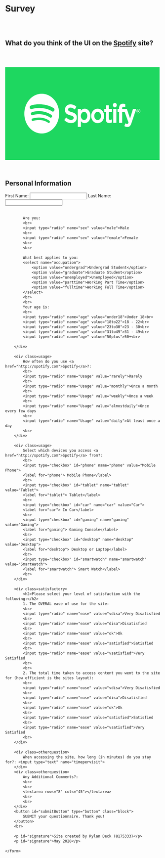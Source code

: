 <html>

<head>
	<meta charset="utf-8">
	<! IMPORTANT to use a CSS file - external>
		<link href="styles/style.css" rel="stylesheet" type="text/css">
		<title>Questionaire</title>
</head>

<body>
	<h1>Survey</h1>
	<form id="myform" action="index.php">
		<br>
		<br>
		<h2>What do you think of the UI on the <a href="http://spotify.com">Spotify</a> site?</h2>
		<br>
		<br>
		<p>
			<a href="http://spotify.com">
				<img src="images/FrontPage.png" alt="http://spotify.com" width="500" height="300">
				<br>
			</a>
		</p>
		<br>
		<div class="question">
			<h2> Personal Information </h2>
			First Name: <input type="text" name="firstname">
			Last Name: <input type="text" name="lastname">
			<br>
			<br>

			Are you:
			<br>
			<input type="radio" name="sex" value="male">Male
			<br>
			<input type="radio" name="sex" value="female">Female
			<br>
			<br>

			What best applies to you:
			<select name="occupation">
				<option value="undergrad">Undergrad Student</option>
				<option value="graduate">Graduate Student</option>
				<option value="unemployed">Unemployed</option>
				<option value="parttime">Working Part Time</option>
				<option value="fulltime">Working Full Time</option>
			</select>
			<br>
			<br>
			Your age is:
			<br>
			<input type="radio" name="age" value="under18">Under 18<br>
			<input type="radio" name="age" value="18to22">18 - 22<br>
			<input type="radio" name="age" value="23to30">23 - 30<br>
			<input type="radio" name="age" value="31to49">31 - 49<br>
			<input type="radio" name="age" value="50plus">50+<br>

		</div>

		<div class=usage>
			How often do you use <a href="http://spotify.com">Spotify</a>?:
			<br>
			<input type="radio" name="Usage" value="rarely">Rarely
			<br>
			<input type="radio" name="Usage" value="monthly">Once a month
			<br>
			<input type="radio" name="Usage" value="weekly">Once a week
			<br>
			<input type="radio" name="Usage" value="almostdaily">Once every few days
			<br>
			<input type="radio" name="Usage" value="daily">At least once a day
			<br>
		</div>

		<div class=usage>
			Select which devices you access <a href="http://spotify.com">Spotify</a> from?:
			<br>
			<input type="checkbox" id="phone" name="phone" value="Mobile Phone">
			<label for="phone"> Mobile Phone</label>
			<br>
			<input type="checkbox" id="tablet" name="tablet" value="Tablet">
			<label for="tablet"> Tablet</label>
			<br>
			<input type="checkbox" id="car" name="car" value="Car">
			<label for="car"> In Car</label>
			<br>
			<input type="checkbox" id="gaming" name="gaming" value="Gaming">
			<label for="gaming"> Gaming Console</label>
			<br>
			<input type="checkbox" id="desktop" name="desktop" value="Desktop">
			<label for="desktop"> Desktop or Laptop</label>
			<br>
			<input type="checkbox" id="smartwatch" name="smartwatch" value="SmartWatch">
			<label for="smartwatch"> Smart Watch</label>
			<br>
		</div>

		<div class=satisfactory>
			<h2>Please select your level of satisfaction with the following:</h2>
			1. The OVERAL ease of use for the site:
			<br>
			<input type="radio" name="ease" value="vdisa">Very Disatisfied
			<br>
			<input type="radio" name="ease" value="disa">Disatisfied
			<br>
			<input type="radio" name="ease" value="ok">Ok
			<br>
			<input type="radio" name="ease" value="satisfied">Satisfied
			<br>
			<input type="radio" name="ease" value="vsatisfied">Very Satisfied
			<br>
			<br>
			2. The total time taken to access content you went to the site for (how efficient is the sites layout):
			<br>
			<input type="radio" name="ease" value="vdisa">Very Disatisfied
			<br>
			<input type="radio" name="ease" value="disa">Disatisfied
			<br>
			<input type="radio" name="ease" value="ok">Ok
			<br>
			<input type="radio" name="ease" value="satisfied">Satisfied
			<br>
			<input type="radio" name="ease" value="vsatisfied">Very Satisfied
			<br>
		</div>

		<div class=otherquestion>
			When accessing the site, how long (in minutes) do you stay for?: <input type="text" name="timepervisit">
		</div>
		<div class=otherquestion>
			Any Additional Comments?:
			<br>
			<br>
			<textarea rows="8" cols="45"></textarea>
			<br>
			<br>
		</div>
		<button id="submitButton" type="button" class="block">
			SUBMIT your questionnaire. Thank you!
		</button>
		<br>

		<p id="signature">Site created by Rylan Deck (8175333)</p>
		<p id="signature">May 2020</p>

	</form>
</body>

</html>

